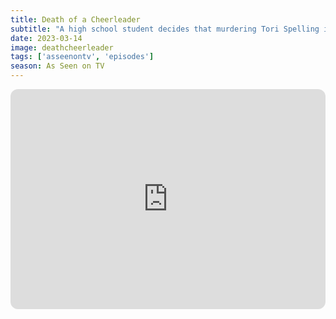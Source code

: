 ```yaml
---
title: Death of a Cheerleader
subtitle: "A high school student decides that murdering Tori Spelling is her ticket to popularity. We discuss nepobabies, 90s names and high school. Sorry to any Codys out there."
date: 2023-03-14
image: deathcheerleader
tags: ['asseenontv', 'episodes']
season: As Seen on TV
---
```

<iframe style="border-radius:12px" src="https://open.spotify.com/embed/episode/4eEbpMaKZdRquLpLjnYBUs?utm_source=generator" width="100%" height="352" frameBorder="0" allowfullscreen="" allow="autoplay; clipboard-write; encrypted-media; fullscreen; picture-in-picture" loading="lazy"></iframe>